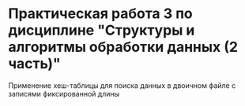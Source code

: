 # Практическая работа 3 по дисциплине "Структуры и алгоритмы обработки данных (2 часть)"

Применение хеш-таблицы для поиска данных в двоичном файле с записями фиксированной длины
